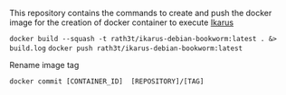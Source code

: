 This repository contains the commands to create and push the docker image for the creation of docker container to execute [Ikarus](https://ikarusrepo.github.io/)

`docker build --squash -t rath3t/ikarus-debian-bookworm:latest . &> build.log`
`docker push rath3t/ikarus-debian-bookworm:latest`

Rename image tag

`docker commit [CONTAINER_ID]  [REPOSITORY]/[TAG]`